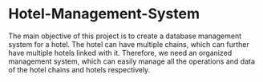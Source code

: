 # Hotel-Management-System
The main objective of this project is to create a database management system for a hotel. The hotel can have multiple chains, which can further have multiple hotels linked with it. Therefore, we need an organized management system, which can easily manage all the operations and data of the hotel chains and hotels respectively. 
